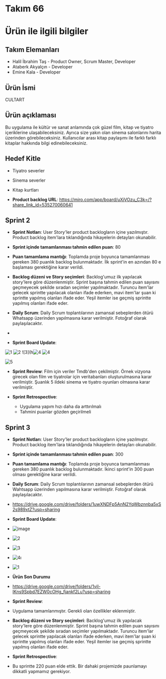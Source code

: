 # Takım 66

# Ürün ile ilgili bilgiler

## Takım Elemanları
- Halil İbrahim Taş - Product Owner, Scrum Master, Developer
- Ataberk Akyalçın - Developer 
- Emine Kala - Developer

## Ürün İsmi
CULTART

## Ürün açıklaması
Bu uygulama ile kültür ve sanat anlamında çok güzel film, kitap ve tiyatro içeriklerine ulaşabileceksiniz. Ayrıca size yakın olan sinema salonlarını harita üzerinden görebileceksiniz. Kullanıcılar arası kitap paylaşımı ile farklı farklı kitaplar hakkında bilgi edinebileceksiniz.

## Hedef Kitle
- Tiyatro severler
- Sinema severler
- Kitap kurtları

- **Product backlog URL**:
https://miro.com/app/board/uXjVOzu_C3k=/?share_link_id=535270060641

## Sprint 2
- **Sprint Notları**: User Story'ler product backlogların içine yazılmıştır. Product backlog item'lara tıklandığında hikayelerin detayları okunabilir.
- **Sprint içinde tamamlanması tahmin edilen puan**: 80
- **Puan tamamlama mantığı**: Toplamda proje boyunca tamamlanması gereken 380 puanlık backlog bulunmaktadır. İlk sprint'in en azından 80 e başlaması gerektiğine karar verildi.

-  **Backlog düzeni ve Story seçimleri**: Backlog'umuz ilk yapılacak story'lere göre düzenlenmiştir. Sprint başına tahmin edilen puan sayısını geçmeyecek şekilde sıradan seçimler yapılmaktadır. Turuncu item'lar gelecek sprintte yapılacak olanları ifade ederken, mavi item'lar şuan ki sprintte yapılmış olanları ifade eder. Yeşil itemler ise geçmiş sprintte yapılmış olanları ifade eder.

-  **Daily Scrum**: Daily Scrum toplantılarının zamansal sebeplerden ötürü Whatsapp üzerinden yapılmasına karar verilmiştir. Fotoğraf olarak paylaşılacaktır.
-  
-  **Sprint Board Update**:

![1](https://user-images.githubusercontent.com/74383996/169709064-54237b2c-9cf4-4376-9761-f6959fc9e668.PNG)
![2](https://user-images.githubusercontent.com/74383996/169709067-884f123a-adb9-445c-8408-463beed7758f.PNG)
![3](h![4](https://user-images.githubusercontent.com/74383996/169709079-6314cfb1-5ca1-4977-93bf-f137c75de0da.PNG) ![4](https://user-images.githubusercontent.com/74383996/169709094-d1a10d20-5204-4f62-868f-aa3270c33fec.PNG)

![5](https://user-images.githubusercontent.com/74383996/169709081-5973835a-77c5-46bc-97ec-e2d6740ec3c2.PNG)


- **Sprint Review**:
Film için veriler Tmdb'den çekilmiştir. Örnek vizyona girecek olan film ve tiyatrolar için veritabanları oluşturulmasına karar verilmiştir. Şuanlık 5 ildeki sinema ve tiyatro oyunları olmasına karar verilmiştir.

- **Sprint Retrospective**:

   - Uygulama yapım hızı daha da arttırılmalı
   - Tahmini puanlar gözden geçirilmeli

## Sprint 3
- **Sprint Notları**: User Story'ler product backlogların içine yazılmıştır. Product backlog item'lara tıklandığında hikayelerin detayları okunabilir.
- **Sprint içinde tamamlanması tahmin edilen puan**: 300
- **Puan tamamlama mantığı**: Toplamda proje boyunca tamamlanması gereken 380 puanlık backlog bulunmaktadır. İkinci sprint'in 300 puan olması gerektiğine karar verildi.
- **Daily Scrum**: Daily Scrum toplantılarının zamansal sebeplerden ötürü Wahtsapp üzerinden yapılmasına karar verilmiştir. Fotoğraf olarak paylaşılacaktır.
- https://drive.google.com/drive/folders/1uwXNDFp5AnN2YqWbznnba5xS2s989xtZ?usp=sharing
- **Sprint Board Update**:
- ![image](https://user-images.githubusercontent.com/74383996/169966614-54887345-b5b4-4bcf-8fe3-2a83c3d9dce3.png)
- ![2](https://user-images.githubusercontent.com/74383996/172234911-cb469839-3ba2-48ea-a47f-6d7401792748.PNG)
- ![3](https://user-images.githubusercontent.com/74383996/172234915-c718f7d1-42ab-49bf-837c-b7a3d8e6a40c.PNG)
- ![4ı](https://user-images.githubusercontent.com/74383996/172234917-d399cce4-3edd-4efa-9d26-4caf6e3aa4e9.PNG)
- ![1](https://user-images.githubusercontent.com/74383996/172234918-fd136aa7-aa1d-4025-b3f3-f1b8aaef8be6.PNG)

- **Ürün Son Durumu**
- https://drive.google.com/drive/folders/1vjl-lKns9Spbd7EZW0cOHg_fjankf2Lu?usp=sharing
- **Sprint Review**:
- Uygulama tamamlanmıştır. Gerekli olan özellikler eklenmiştir. 
- **Backlog düzeni ve Story seçimleri**: Backlog'umuz ilk yapılacak story'lere göre düzenlenmiştir. Sprint başına tahmin edilen puan sayısını geçmeyecek şekilde sıradan seçimler yapılmaktadır. Turuncu item'lar gelecek sprintte yapılacak olanları ifade ederken, mavi item'lar şuan ki sprintte yapılmış olanları ifade eder. Yeşil itemler ise geçmiş sprintte yapılmış olanları ifade eder.
- **Sprint Retrospective**:
- Bu sprintte 220 puan elde ettik. Bir dahaki projemizde paunlamayı dikkatli yapmamız gerekiyor.

